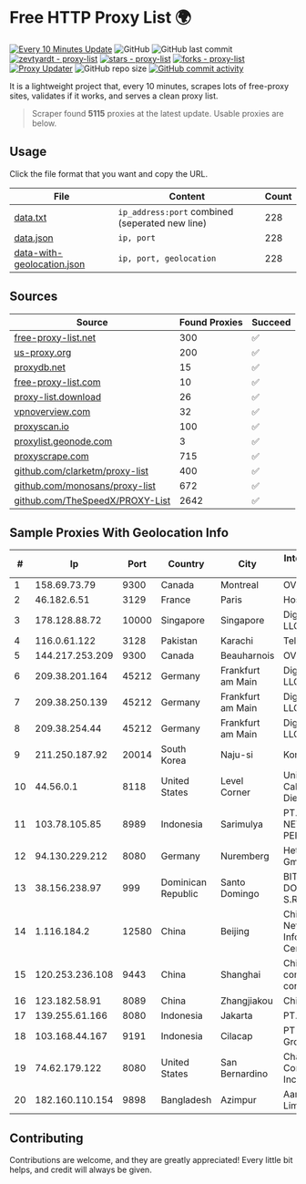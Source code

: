 
# Free HTTP Proxy List 🌍

[![Every 10 Minutes Update](https://github.com/mertguvencli/http-proxy-list/actions/workflows/main.yml/badge.svg?branch=main)](https://github.com/mertguvencli/http-proxy-list/actions/workflows/main.yml)
![GitHub](https://img.shields.io/github/license/mertguvencli/http-proxy-list)
![GitHub last commit](https://img.shields.io/github/last-commit/mertguvencli/http-proxy-list)
[![zevtyardt - proxy-list](https://img.shields.io/static/v1?label=zevtyardt&message=proxy-list&color=blue&logo=github)](https://github.com/zevtyardt/proxy-list "Go to GitHub repo")
[![stars - proxy-list](https://img.shields.io/github/stars/zevtyardt/proxy-list?style=social)](https://github.com/zevtyardt/proxy-list)
[![forks - proxy-list](https://img.shields.io/github/forks/zevtyardt/proxy-list?style=social)](https://github.com/zevtyardt/proxy-list)
[![Proxy Updater](https://github.com/zevtyardt/proxy-list/workflows/Proxy%20Updater/badge.svg)](https://github.com/zevtyardt/proxy-list/actions?query=workflow:"Proxy+Updater")
![GitHub repo size](https://img.shields.io/github/repo-size/zevtyardt/proxy-list)
[![GitHub commit activity](https://img.shields.io/github/commit-activity/m/zevtyardt/proxy-list?logo=commits)](https://github.com/zevtyardt/proxy-list/commits/main)

It is a lightweight project that, every 10 minutes, scrapes lots of free-proxy sites, validates if it works, and serves a clean proxy list.

> Scraper found **5115** proxies at the latest update. Usable proxies are below.

## Usage

Click the file format that you want and copy the URL.

|File|Content|Count|
|----|-------|-----|
|[data.txt](https://raw.githubusercontent.com/mertguvencli/http-proxy-list/main/proxy-list/data.txt)|`ip_address:port` combined (seperated new line)|228|
|[data.json](https://raw.githubusercontent.com/mertguvencli/http-proxy-list/main/proxy-list/data.json)|`ip, port`|228|
|[data-with-geolocation.json](https://raw.githubusercontent.com/mertguvencli/http-proxy-list/main/proxy-list/data-with-geolocation.json)|`ip, port, geolocation`|228|

## Sources

|Source|Found Proxies|Succeed|
|------|-------------|-------|
|[free-proxy-list.net](https://free-proxy-list.net)|300|✅|
|[us-proxy.org](https://www.us-proxy.org)|200|✅|
|[proxydb.net](http://proxydb.net)|15|✅|
|[free-proxy-list.com](https://free-proxy-list.com/?page=&port=&type%5B%5D=http&type%5B%5D=https&up_time=0&search=Search)|10|✅|
|[proxy-list.download](https://www.proxy-list.download/HTTP)|26|✅|
|[vpnoverview.com](https://vpnoverview.com/privacy/anonymous-browsing/free-proxy-servers)|32|✅|
|[proxyscan.io](https://www.proxyscan.io)|100|✅|
|[proxylist.geonode.com](https://proxylist.geonode.com/api/proxy-list?limit=300&page=1&sort_by=lastChecked&sort_type=desc&protocols=http,https)|3|✅|
|[proxyscrape.com](https://api.proxyscrape.com/v2/?request=displayproxies&protocol=http&timeout=10000&country=all&ssl=all&anonymity=all)|715|✅|
|[github.com/clarketm/proxy-list](https://raw.githubusercontent.com/clarketm/proxy-list/master/proxy-list-raw.txt)|400|✅|
|[github.com/monosans/proxy-list](https://raw.githubusercontent.com/monosans/proxy-list/main/proxies/http.txt)|672|✅|
|[github.com/TheSpeedX/PROXY-List](https://raw.githubusercontent.com/TheSpeedX/PROXY-List/master/http.txt)|2642|✅|


## Sample Proxies With Geolocation Info

|#|Ip|Port|Country|City|Internet Service Provider|
|-|--|----|-------|----|-------------------------|
|1|158.69.73.79|9300|Canada|Montreal|OVH SAS|
|2|46.182.6.51|3129|France|Paris|Hosteur SAS|
|3|178.128.88.72|10000|Singapore|Singapore|DigitalOcean, LLC|
|4|116.0.61.122|3128|Pakistan|Karachi|Telecard|
|5|144.217.253.209|9300|Canada|Beauharnois|OVH SAS|
|6|209.38.201.164|45212|Germany|Frankfurt am Main|DigitalOcean, LLC|
|7|209.38.250.139|45212|Germany|Frankfurt am Main|DigitalOcean, LLC|
|8|209.38.254.44|45212|Germany|Frankfurt am Main|DigitalOcean, LLC|
|9|211.250.187.92|20014|South Korea|Naju-si|Korea Telecom|
|10|44.56.0.1|8118|United States|Level Corner|University of California, San Diego|
|11|103.78.105.85|8989|Indonesia|Sarimulya|PT. INTEGRASI NETWORK PERKASA|
|12|94.130.229.212|8080|Germany|Nuremberg|Hetzner Online GmbH|
|13|38.156.238.97|999|Dominican Republic|Santo Domingo|BITNET DOMINICANA, S.R.L.|
|14|1.116.184.2|12580|China|Beijing|China Internet Network Information Center|
|15|120.253.236.108|9443|China|Shanghai|China Mobile communications corporation|
|16|123.182.58.91|8089|China|Zhangjiakou|Chinanet|
|17|139.255.61.166|8080|Indonesia|Jakarta|PT. LINKNET|
|18|103.168.44.167|9191|Indonesia|Cilacap|PT CYB Media Group|
|19|74.62.179.122|8080|United States|San Bernardino|Charter Communications Inc|
|20|182.160.110.154|9898|Bangladesh|Azimpur|Aamra Networks Limited|



## Contributing

Contributions are welcome, and they are greatly appreciated! Every
little bit helps, and credit will always be given.

